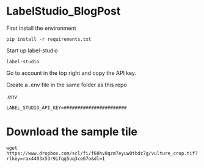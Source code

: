 # LabelStudio_BlogPost

First install the environment

```
pip install -r requirements.txt
```

Start up label-studio

```
label-studio
```

Go to account in the top right and copy the API key.

Create a .env file in the same folder as this repo

.env
```
LABEL_STUDIO_API_KEY=#######################
```

# Download the sample tile

```
wget https://www.dropbox.com/scl/fi/f60hv8qzm7eyuw0tbdz7g/vulture_crop.tif?rlkey=rax4403x53r9ifqg5uq3ce67o&dl=1
```